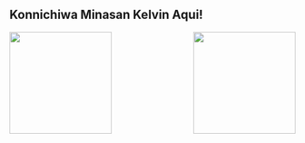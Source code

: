 ## Konnichiwa Minasan Kelvin Aqui!

<div align="center">
  <a href="https://github.com/IKelvinDiasI">
    <img height="180em" align="left" src="https://github-readme-stats.vercel.app/api?username=IKelvinDiasI&&show_icons=true&theme=dark&include_all_commits=true&  count_private=true)](https://github.com/IKelvinDiasI/github-readme-stats)"/>
    <img height="180em" align="right" src="https://github-readme-stats.vercel.app/api/top-langs/?username=IKelvinDiasI&layout=compact&langs_count=7&theme=dark"/>
  </a>
</div>


  

